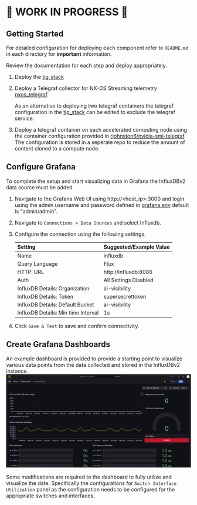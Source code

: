 <!-- About Project -->
# 🚧 WORK IN PROGRESS 🚧

<!-- Getting Started -->
## Getting Started
For detailed configuration for deploying each component refer to `README.md` in each directory for **important** information.

Review the documentation for each step and deploy appropriately.
1. Deploy the [tig_stack][1]
2. Deploy a Telegraf collector for NX-OS Streaming telemetry [nxos_telegraf][2]

   As an alternative to deploying two telegraf containers the telegraf configuration in the [tig_stack][1] can be edited to exclude the telegraf service.
3. Deploy a telegraf container on each accelerated computing node using the container configuration provided in [rjohnston6/nvidia-smi-telegraf][3]. The configuration is stored in a seperate repo to reduce the amount of content cloned to a compute node.

## Configure Grafana
To complete the setup and start visualizing data in Grafana the InfluxDBv2 data source must be added. 

1. Navigate to the Grafana Web UI using http://<host_ip>:3000 and login using the admin username and password defined in [grafana.env][4] default is "admin/admin". 
2. Navigate to `Connections > Data Sources` and select Influxdb.
3. Configure the connection using the following settings.
   
   | Setting | Suggested/Example Value |
   | --- | --- |
   | Name | influxdb |
   | Query Language | Flux |
   | HTTP: URL | http://influxdb:8086 |
   | Auth | All Settings Disabled |
   | InfluxDB Details: Organization | ai-visibility |
   | InfluxDB Details: Token | supersecrettoken |
   | InfluxDB Details: Default Bucket | ai-visibility |
   | InfluxDB Details: Min time Interval | 1s |

4. Click `Save & Test` to save and confirm connectivity.

## Create Grafana Dashboards
An example dashboard is provided to provide a starting point to visualize various data points from the data collected and stored in the InfluxDBv2 instance.
![Example Dashboard Screenshot][5]

Some modifications are required to the dashboard to fully utilize and visualize the date. Specifically the configurations for `Switch Interface Utilization` panel as the configuration needs to be configured for the appropriate switches and interfaces. 

<!-- Roadmap -->

<!-- MARKDOWN LINKS & IMAGES -->
<!-- https://www.markdownguide.org/basic-syntax/#reference-style-links -->
[1]: /tig_stack/
[2]: /nxos_telegraf/
[3]: https://github.com/rjohnston6/nvidia-smi-telegraf
[4]: /tig_stack/grafana.env
[5]: /grafana/img/example_dashboard.png